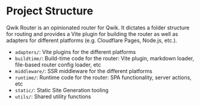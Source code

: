 # Project Structure

Qwik Router is an opinionated router for Qwik. It dictates a folder structure for routing and provides a Vite plugin for building the router as well as adapters for different platforms (e.g. Cloudflare Pages, Node.js, etc.).

- `adapters/`: Vite plugins for the different platforms
- `buildtime/`: Build-time code for the router: Vite plugin, markdown loader, file-based router config loader, etc
- `middleware/`: SSR middleware for the different platforms
- `runtime/`: Runtime code for the router: SPA functionality, server actions, etc
- `static/`: Static Site Generation tooling
- `utils/`: Shared utility functions
